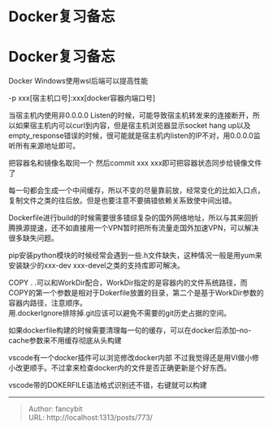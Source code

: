 # Docker复习备忘

<div class="header"><h1 class="single-title animate__animated animate__pulse animate__faster">Docker复习备忘</h1></div>

<div class="content" id="content"><p>Docker Windows使用wsl后端可以提高性能</p><!-- raw HTML omitted --><p>-p xxx[宿主机口号]:xxx[docker容器内端口号]</p><p>当宿主机内使用非0.0.0.0 Listen的时候，可能导致宿主机转发来的连接断开，所以如果宿主机内可以curl到内容，但是宿主机浏览器显示socket hang up以及empty_response错误的时候，很可能就是宿主机内listen的IP不对，用0.0.0.0监听所有来源地址即可。</p><p>把容器名和镜像名取同一个 然后commit xxx xxx即可把容器状态同步给镜像文件了</p><!-- raw HTML omitted --><p>每一句都会生成一个中间缓存，所以不变的尽量靠前放，经常变化的比如入口点，复制文件之类的往后放。但是也要注意不要搞错依赖关系致使中间出错。</p><p>Dockerfile进行build的时候需要很多错综复杂的国外网络地址，所以与其来回折腾换源提速，还不如直接用一个VPN暂时把所有流量走国外加速VPN，可以解决很多缺失问题。</p><p>pip安装python模块的时候经常会遇到一些.h文件缺失，这种情况一般是用yum来安装缺少的xxx-dev xxx-devel之类的支持库即可解决。</p><p>COPY . .可以和WorkDir配合，WorkDir指定的是容器内的文件系统路径，而COPY的第一个参数是相对于Dokerfile放置的目录，第二个是基于WorkDir参数的容器内路径，注意顺序。<br> 用.dockerIgnore排除掉.git应该可以避免不需要的git历史占据的空间。</p><p>如果dockerfile构建的时候需要清理每一句的缓存，可以在docker后添加–no-cache参数来不用缓存彻底从头构建</p><p>vscode有一个docker插件可以浏览修改docker内部 不过我觉得还是用VI做小修小改更顺手。不过拿来检查docker内的文件是否正确更新是个好东西。</p><p>vscode带的DOKERFILE语法格式识别还不错，右键就可以构建</p></div>



---

> Author: fancybit  
> URL: http://localhost:1313/posts/773/  

